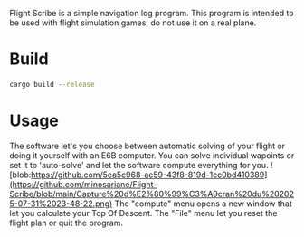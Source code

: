 Flight Scribe is a simple navigation log program. This program is intended to be used with flight simulation games, do not use it on a real plane.
# Build
```bash
cargo build --release
```
# Usage
The software let's you choose between automatic solving of your flight or doing it yourself with an E6B computer. You can solve individual wapoints or set it to 'auto-solve' and let the software compute everything for you.
![blob:https://github.com/5ea5c968-ae59-43f8-819d-1cc0bd410389](https://github.com/minosariane/Flight-Scribe/blob/main/Capture%20d%E2%80%99%C3%A9cran%20du%202025-07-31%2023-48-22.png)
The "compute" menu opens a new window that let you calculate your Top Of Descent. The "File" menu let you reset the flight plan or quit the program.
